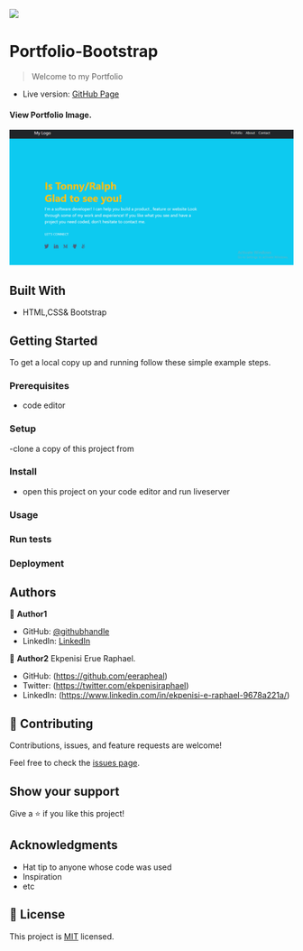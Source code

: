 ![](https://github.com/tonnymuchui/Portfolio-bootstrap)
# Portfolio-Bootstrap

> Welcome to my Portfolio 

- Live version: [GitHub Page](https://github.com/tonnymuchui/Portfolio-bootstrap)
#### View Portfolio Image.

![](./images/Screenshot7.png)

## Built With

- HTML,CSS& Bootstrap

## Getting Started

To get a local copy up and running follow these simple example steps.

### Prerequisites
- code editor
### Setup
-clone a copy of this project from 
### Install
- open this project on your code editor and run liveserver
### Usage

### Run tests

### Deployment



## Authors

👤 **Author1**

- GitHub: [@githubhandle](https://github.com/tonnymuchui/Portfolio.git)
- LinkedIn: [LinkedIn](https://www.linkedin.com/in/tonny-muchui-murungi-9b549a174/)

👤 **Author2**
 Ekpenisi Erue Raphael.
- GitHub: (https://github.com/eerapheal) 
- Twitter: (https://twitter.com/ekpenisiraphael) 
- LinkedIn: (https://www.linkedin.com/in/ekpenisi-e-raphael-9678a221a/)


## 🤝 Contributing

Contributions, issues, and feature requests are welcome!

Feel free to check the [issues page](../../issues/).

## Show your support

Give a ⭐️ if you like this project!

## Acknowledgments

- Hat tip to anyone whose code was used
- Inspiration
- etc

## 📝 License

This project is [MIT](./LICENSE) licensed.